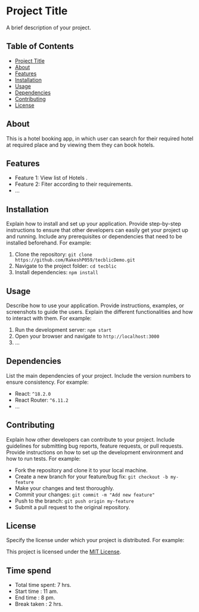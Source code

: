 # Project Title

A brief description of your project.

## Table of Contents

- [Project Title](#project-title)
- [About](#about)
- [Features](#features)
- [Installation](#installation)
- [Usage](#usage)
- [Dependencies](#dependencies)
- [Contributing](#contributing)
- [License](#license)

## About

This is a hotel booking app, in which user can search for their required hotel at required place and by viewing them they can book hotels.

## Features

- Feature 1: View list of Hotels .
- Feature 2: Fiter according to their requirements.
- ...

## Installation

Explain how to install and set up your application. Provide step-by-step instructions to ensure that other developers can easily get your project up and running. Include any prerequisites or dependencies that need to be installed beforehand. For example:

1. Clone the repository: `git clone https://github.com/RakeshP059/tecblicDemo.git`
2. Navigate to the project folder: `cd tecblic   `
3. Install dependencies: `npm install`

## Usage

Describe how to use your application. Provide instructions, examples, or screenshots to guide the users. Explain the different functionalities and how to interact with them. For example:

1. Run the development server: `npm start`
2. Open your browser and navigate to `http://localhost:3000`
3. ...

## Dependencies

List the main dependencies of your project. Include the version numbers to ensure consistency. For example:

- React: `^18.2.0`
- React Router: `^6.11.2`
- ...

## Contributing

Explain how other developers can contribute to your project. Include guidelines for submitting bug reports, feature requests, or pull requests. Provide instructions on how to set up the development environment and how to run tests. For example:

- Fork the repository and clone it to your local machine.
- Create a new branch for your feature/bug fix: `git checkout -b my-feature`
- Make your changes and test thoroughly.
- Commit your changes: `git commit -m "Add new feature"`
- Push to the branch: `git push origin my-feature`
- Submit a pull request to the original repository.

## License

Specify the license under which your project is distributed. For example:

This project is licensed under the [MIT License](LICENSE).
 ## Time spend
 - Total time spent: 7 hrs.
 - Start time : 11 am.
 - End time : 8 pm.
 - Break taken : 2 hrs.
